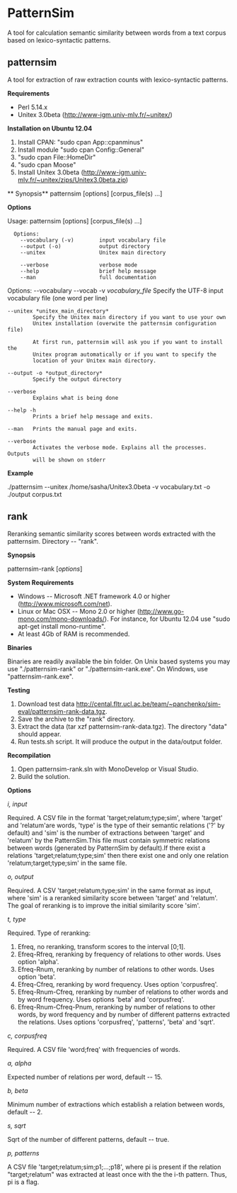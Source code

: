 PatternSim
==========

A tool for calculation semantic similarity between words from a text corpus based on lexico-syntactic patterns.

patternsim
----

A tool for extraction of raw extraction counts with lexico-syntactic patterns. 

**Requirements**
- Perl 5.14.x
- Unitex 3.0beta (http://www-igm.univ-mlv.fr/~unitex/)

**Installation on Ubuntu 12.04**

1. Install CPAN: "sudo cpan App::cpanminus"
2. Install module "sudo cpan Config::General"
3. "sudo cpan File::HomeDir"
4. "sudo cpan Moose"
5. Install Unitex 3.0beta (http://www-igm.univ-mlv.fr/~unitex/zips/Unitex3.0beta.zip)

** Synopsis**
patternsim [options] [corpus_file(s) ...]

**Options**

Usage:
    patternsim [options] [corpus_file(s) ...]

      Options:
        --vocabulary (-v)        input vocabulary file
        --output (-o)            output directory
        --unitex                 Unitex main directory

        --verbose                verbose mode
        --help                   brief help message
        --man                    full documentation

Options:
    --vocabulary --vocab -v *vocabulary_file*
            Specify the UTF-8 input vocabulary file (one word per line)

    --unitex *unitex_main_directory*
            Specify the Unitex main directory if you want to use your own
            Unitex installation (overwite the patternsim configuration file)

            At first run, patternsim will ask you if you want to install the
            Unitex program automatically or if you want to specify the
            location of your Unitex main directory.

    --output -o *output_directory*
            Specify the output directory

    --verbose
            Explains what is being done

    --help -h
            Prints a brief help message and exits.

    --man   Prints the manual page and exits.

    --verbose
            Activates the verbose mode. Explains all the processes. Outputs
            will be shown on stderr

**Example**

./patternsim --unitex /home/sasha/Unitex3.0beta -v vocabulary.txt -o ./output corpus.txt

rank 
---------------

Reranking semantic similarity scores between words extracted with the patternsim. Directory -- "rank".
 
**Synopsis**

patternsim-rank [*options*]

**System Requirements**

- Windows -- Microsoft .NET framework 4.0 or higher (http://www.microsoft.com/net). 
- Linux or Mac OSX -- Mono 2.0 or higher (http://www.go-mono.com/mono-downloads/). For instance, for Ubuntu 12.04 use "sudo apt-get install mono-runtime". 
- At least 4Gb of RAM is recommended.

**Binaries**

Binaries are readily available the bin folder. On Unix based systems you may use  "./patternsim-rank" or "./patternsim-rank.exe". On Windows, use "patternsim-rank.exe".

**Testing**

1. Download test data http://cental.fltr.ucl.ac.be/team/~panchenko/sim-eval/patternsim-rank-data.tgz.
2. Save the archive to the "rank" directory.
3. Extract the data (tar xzf patternsim-rank-data.tgz). The directory "data" should appear. 
4. Run tests.sh script. It will produce the output in the data/output folder. 

**Recompilation**

1. Open patternsim-rank.sln with MonoDevelop or Visual Studio. 
2. Build the solution. 

**Options**

 *i, input*

  Required. A CSV file in the format 'target;relatum;type;sim', where 'target' and 'relatum'are words, 'type' is the type of their semantic relations ('?' by default) and 'sim' is the number of extractions between 'target' and 'relatum' by the PatternSim.This file must contain symmetric relations between words (generated by PatternSim by default).If there exist a relations 'target;relatum;type;sim' then there exist one and only one relation 'relatum;target;type;sim' in the same file.

*o, output* 

Required. A CSV 'target;relatum;type;sim' in the same format as input, where 'sim' is a reranked similarity score between 'target' and 'relatum'. The goal of reranking is to improve the initial similarity score 'sim'. 
															    
*t, type* 

Required. Type of reranking: 												
1. Efreq, no reranking, transform scores to the interval [0;1].
2. Efreq-Rfreq, reranking by frequency of relations to other words. Uses option 'alpha'. 
3. Efreq-Rnum, reranking by number of relations to other words. Uses option 'beta'.
4. Efreq-Cfreq, reranking by word frequency. Uses option 'corpusfreq'.
5. Efreq-Rnum-Cfreq, reranking by number of relations to other words and by word frequency.  Uses options 'beta' and 'corpusfreq'.
6. Efreq-Rnum-Cfreq-Pnum, reranking by number of relations to other words, by word frequency and by number of different  patterns extracted the relations. Uses options 'corpusfreq', 'patterns', 'beta' and 'sqrt'.

*c, corpusfreq*

Required. A CSV file 'word;freq' with frequencies of words. 

*a, alpha*

Expected number of relations per word, default -- 15.

*b, beta*

Minimum number of extractions which establish a relation between words, default -- 2.

*s, sqrt*

Sqrt of the number of different patterns, default -- true.

*p, patterns*

A CSV file 'target;relatum;sim;p1;...;p18', where pi is present if the relation "target;relatum" was extracted at least once with the the i-th pattern. Thus, pi is a flag. 
